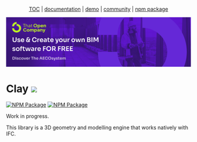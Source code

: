 <p align="center">
  <a href="https://thatopen.com/">TOC</a>
  |
  <a href="https://docs.thatopen.com/intro">documentation</a>
  |
  <a href="https://platform.thatopen.com/app">demo</a>
  |
  <a href="https://people.thatopen.com/">community</a>
  |
  <a href="https://www.npmjs.com/package/openbim-clay">npm package</a>
</p>

![cover](resources/cover.png)

<h1>Clay <img src="https://thatopen.github.io/engine_components/resources/favicon.ico" width="32"></h1>

[![NPM Package][npm]][npm-url]
[![NPM Package][npm-downloads]][npm-url]

Work in progress.

This library is a 3D geometry and modelling engine that works natively with IFC. 



[npm]: https://img.shields.io/npm/v/openbim-clay
[npm-url]: https://www.npmjs.com/package/openbim-clay
[npm-downloads]: https://img.shields.io/npm/dw/openbim-clay
